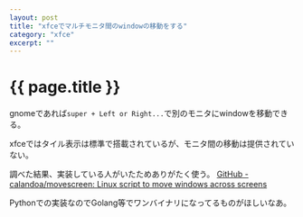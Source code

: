 ```yaml
---
layout: post
title: "xfceでマルチモニタ間のwindowの移動をする"
category: "xfce"
excerpt: ""
---
```


# {{ page.title }}

gnomeであれば`super + Left or Right...`で別のモニタにwindowを移動できる。

xfceではタイル表示は標準で搭載されているが、モニタ間の移動は提供されていない。

調べた結果、実装している人がいたためありがたく使う。
[GitHub - calandoa/movescreen: Linux script to move windows across screens](https://github.com/calandoa/movescreen)

Pythonでの実装なのでGolang等でワンバイナリになってるものがほしいなあ。
